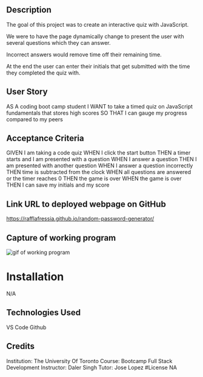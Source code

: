 ## Description

The goal of this project was to create an interactive quiz with JavaScript. 

We were to have the page dynamically change to present the user with several questions which they can answer. 

Incorrect answers would remove time off their remaining time. 

At the end the user can enter their initials that get submitted with the time they completed the quiz with. 

## User Story
AS A coding boot camp student
I WANT to take a timed quiz on JavaScript fundamentals that stores high scores
SO THAT I can gauge my progress compared to my peers

## Acceptance Criteria
GIVEN I am taking a code quiz
WHEN I click the start button
THEN a timer starts and I am presented with a question
WHEN I answer a question
THEN I am presented with another question
WHEN I answer a question incorrectly
THEN time is subtracted from the clock
WHEN all questions are answered or the timer reaches 0
THEN the game is over
WHEN the game is over
THEN I can save my initials and my score



## Link URL to deployed webpage on GitHub
https://rafflafressia.github.io/random-password-generator/

## Capture of working program
![gif of working program](quiz-snippet.gif)

# Installation
N/A

## Technologies Used
VS Code
Github

## Credits
Institution: The University Of Toronto
Course: Bootcamp Full Stack Development
Instructor: Daler Singh
Tutor: Jose Lopez
#License
NA